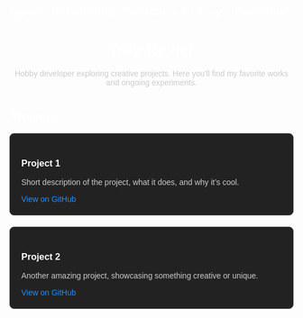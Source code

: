layout: default
title: "Welcome to Troy's Portfolio"
---

<div class="intro" style="text-align: center; margin-top: 20px;">
  <h1>Troy Revier</h1>
  <p>Hobby developer exploring creative projects. Here you'll find my favorite works and ongoing experiments.</p>
</div>

<div class="projects" style="margin-top: 40px;">
  <h2>Projects</h2>
  <div style="display: grid; grid-template-columns: repeat(auto-fit, minmax(300px, 1fr)); gap: 20px;">
    <div class="project-card">
      <h3>Project 1</h3>
      <p>Short description of the project, what it does, and why it’s cool.</p>
      <a href="https://github.com/trewier/web-testing" target="_blank">View on GitHub</a>
    </div>
    <div class="project-card">
      <h3>Project 2</h3>
      <p>Another amazing project, showcasing something creative or unique.</p>
      <a href="https://github.com/trewier/aesprite" target="_blank">View on GitHub</a>
    </div>
  </div>
</div>

<style>
  .project-card {
    padding: 20px; 
    border: 1px solid #444; 
    border-radius: 8px; 
    background-color: #222;
  }
  body {
    font-family: Arial, sans-serif;
  }
  h1, h2, h3 {
    color: #fff;
  }
  p {
    color: #ccc;
  }
  a {
    color: #1e90ff;
    text-decoration: none;
  }
  a:hover {
    text-decoration: underline;
  }
</style>
